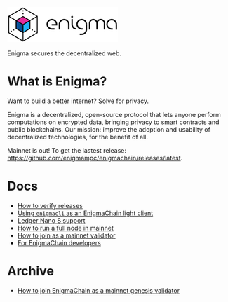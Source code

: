 ![Enigma logo](/docs/logo.svg)

Enigma secures the decentralized web.

# What is Enigma?

Want to build a better internet? Solve for privacy.

Enigma is a decentralized, open-source protocol that lets anyone perform computations on encrypted data, bringing privacy to smart contracts and public blockchains. Our mission: improve the adoption and usability of decentralized technologies, for the benefit of all.

Mainnet is out! To get the lastest release: https://github.com/enigmampc/enigmachain/releases/latest.

# Docs

- [How to verify releases](/docs/verify-releases.md)
- [Using `enigmacli` as an EnigmaChain light client](/docs/ligth-client-mainnet.md)
- [Ledger Nano S support](/docs/ledger-nano-s.md)
- [How to run a full node in mainnet](/docs/run-full-node-mainnet.md)
- [How to join as a mainnet validator](/docs/validator-testnet.md)
- [For EnigmaChain developers](/docs/for-enigmachain-devs.md)

# Archive

- [How to join EnigmaChain as a mainnet genesis validator](/docs/genesis-validator-mainnet.md)
